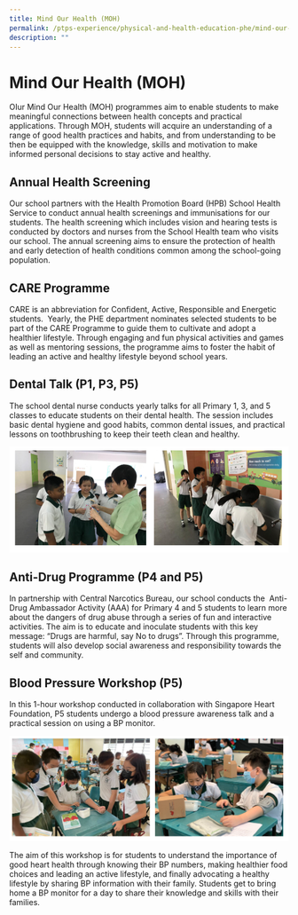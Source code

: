 ```yaml
---
title: Mind Our Health (MOH)
permalink: /ptps-experience/physical-and-health-education-phe/mind-our-health-moh/
description: ""
---
```

# Mind Our Health (MOH)


OIur Mind Our Health (MOH) programmes aim to enable students to make meaningful connections between health concepts and practical applications. Through MOH, students will acquire an understanding of a range of good health practices and habits, and from understanding to be then be equipped with the knowledge, skills and motivation to make informed personal decisions to stay active and healthy.

## Annual Health Screening


Our school partners with the Health Promotion Board (HPB) School Health Service to conduct annual health screenings and immunisations for our students. The health screening which includes vision and hearing tests is conducted by doctors and nurses from the School Health team who visits our school. The annual screening aims to ensure the protection of health and early detection of health conditions common among the school-going population.

## CARE Programme


CARE is an abbreviation for Confident, Active, Responsible and Energetic students.  Yearly, the PHE department nominates selected students to be part of the CARE Programme to guide them to cultivate and adopt a healthier lifestyle. Through engaging and fun physical activities and games as well as mentoring sessions, the programme aims to foster the habit of leading an active and healthy lifestyle beyond school years.

## Dental Talk (P1, P3, P5)


The school dental nurse conducts yearly talks for all Primary 1, 3, and 5 classes to educate students on their dental health. The session includes basic dental hygiene and good habits, common dental issues, and practical lessons on toothbrushing to keep their teeth clean and healthy.

![](/images/PTPS%20Experience/Physical%20and%20Health%20Education/dental.png)

## Anti-Drug Programme (P4 and P5)


In partnership with Central Narcotics Bureau, our school conducts the  Anti-Drug Ambassador Activity (AAA) for Primary 4 and 5 students to learn more about the dangers of drug abuse through a series of fun and interactive activities. The aim is to educate and inoculate students with this key message: “Drugs are harmful, say No to drugs”. Through this programme, students will also develop social awareness and responsibility towards the self and community.

## Blood Pressure Workshop (P5)


In this 1-hour workshop conducted in collaboration with Singapore Heart Foundation, P5 students undergo a blood pressure awareness talk and a practical session on using a BP monitor.

![](/images/PTPS%20Experience/Physical%20and%20Health%20Education/MOH%20-%20blood%20pressure.png)

The aim of this workshop is for students to understand the importance of good heart health through knowing their BP numbers, making healthier food choices and leading an active lifestyle, and finally advocating a healthy lifestyle by sharing BP information with their family. Students get to bring home a BP monitor for a day to share their knowledge and skills with their families.